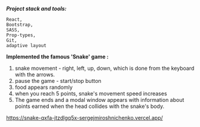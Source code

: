 ***Project stack and tools:***

    React,
    Bootstrap,
    SASS,
    Prop-types,
    Git,
    adaptive layout


__Implemented the famous 'Snake' game :__
1) snake movement - right, left, up, down, which is done from the keyboard with the arrows. 
2) pause the game - start/stop button
3) food appears randomly
4) when you reach 5 points, snake's movement speed increases
5) The game ends and a modal window appears with information about points earned when the head collides with the snake's body.







https://snake-qxfa-jtzdlgq5x-sergejmiroshnichenko.vercel.app/
